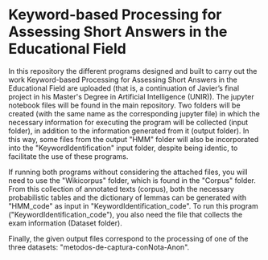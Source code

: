# Keyword-based Processing for Assessing Short Answers in the Educational Field

In this repository the different programs designed and built to carry out the work Keyword-based Processing for Assessing Short Answers in the Educational Field are uploaded (that is, a continuation of Javier’s final project in his Master's Degree in Artificial Intelligence (UNIR)). The jupyter notebook files will be found in the main repository. Two folders will be created (with the same name as the corresponding jupyter file) in which the necessary information for executing the program will be collected (input folder), in addition to the information generated from it (output folder). In this way, some files from the output "HMM" folder will also be incorporated into the "KeywordIdentification" input folder, despite being identic, to facilitate the use of these programs.

If running both programs without considering the attached files, you will need to use the "Wikicorpus" folder, which is found in the "Corpus" folder. From this collection of annotated texts (corpus), both the necessary probabilistic tables and the dictionary of lemmas can be generated with "HMM_code" as input in "KeywordIdentification_code". To run this program ("KeywordIdentification_code"), you also need the file that collects the exam information (Dataset folder). 

Finally, the given output files correspond to the processing of one of the three datasets: "metodos-de-captura-conNota-Anon".
